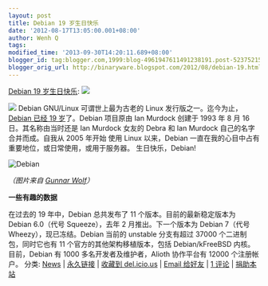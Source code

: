 ```yaml
---
layout: post
title: Debian 19 岁生日快乐
date: '2012-08-17T13:05:00.001+08:00'
author: Wenh Q
tags:
modified_time: '2013-09-30T14:20:11.689+08:00'
blogger_id: tag:blogger.com,1999:blog-4961947611491238191.post-5237521508369982129
blogger_orig_url: http://binaryware.blogspot.com/2012/08/debian-19.html
---
```

[Debian 19
岁生日快乐](http://linuxtoy.org/archives/debian-19.html):
[![](http://feedads.g.doubleclick.net/%7Ea/wKYj90kVH5gTe5b6qIa7sMgBWkc/0/di)](http://feedads.g.doubleclick.net/~a/wKYj90kVH5gTe5b6qIa7sMgBWkc/0/da)

[![](http://feedads.g.doubleclick.net/%7Ea/wKYj90kVH5gTe5b6qIa7sMgBWkc/1/di)](http://feedads.g.doubleclick.net/~a/wKYj90kVH5gTe5b6qIa7sMgBWkc/1/da)
Debian GNU/Linux 可谓世上最为古老的 Linux 发行版之一。迄今为止，[Debian
已经 19
岁](http://www.debian.org/News/2012/20120816)了。Debian 项目原由 Ian
Murdock 创建于 1993 年 8 月 16 日。其名称由当时还是
Ian Murdock 女友的 Debra 和 Ian Murdock 自己的名字合并而成。自我从 2005
年开始
使用 Linux 以来，Debian
一直在我的心目中占有重要地位，或日常使用，或用于服务器。
生日快乐，Debian!

![Debian](http://linuxtoy.org/img/2012/08/debian-19.png)

*（图片来自 [Gunnar Wolf](http://gwolf.org/blog/19-years-debian)）*

**一些有趣的数据**

在过去的 19 年中，Debian 总共发布了 11 个版本。目前的最新稳定版本为
Debian
6.0（代号 Squeeze），去年 2 月推出。下一个版本为 Debian 7（代号
Wheezy），现已冻结。Debian 当前的 unstable 分支有超过 37000
个二进制包，同时它也有 11 个官方的其他架构移植版本，包括
Debian/kFreeBSD
内核。目前，Debian 有 1000 多名开发者及维护者，Alioth 协作平台有 12000
个注册帐户。
分类: [News](http://linuxtoy.org/category/news "View all posts in News")
|
[永久链接](http://linuxtoy.org/archives/debian-19.html) |
[收藏到
del.icio.us](http://delicious.com/save?url=http://linuxtoy.org/archives/debian-19.html&title=Debian%2019%20%E5%B2%81%E7%94%9F%E6%97%A5%E5%BF%AB%E4%B9%90)
|
[Email
给好友](mailto:?Subject=Check+This+Out&body=I+think+you%27ll+like+this:+http://linuxtoy.org/archives/debian-19.html)
|
[1 评论](http://linuxtoy.org/archives/debian-19.html#comments) |
[捐助本站](http://linuxtoy.org/faq/donate)
